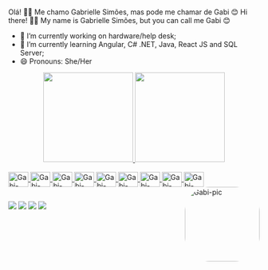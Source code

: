 ### 
Olá! 👋🏻 Me chamo Gabrielle Simões, mas pode me chamar de Gabi 😊
Hi there! 👋🏻 My name is Gabrielle Simões, but you can call me Gabi 😊

- 🔭 I’m currently working on hardware/help desk;
- 🌱 I’m currently learning Angular, C# .NET, Java, React JS and SQL Server;
- 😄 Pronouns: She/Her

<div align="center">
  <a href="https://github.com/gabsimoes">
  <img height="180em" src="https://github-readme-stats.vercel.app/api?username=gabsimoes&show_icons=true&theme=radical&include_all_commits=true&count_private=true"/>
  <img height="180em" src="https://github-readme-stats.vercel.app/api/top-langs/?username=gabsimoes&layout=compact&langs_count=7&theme=radical"/>
</div>

  <div style="display: inline_block"><br>
  <img align="center" alt="Gabi-Ang" height="30" width="40" src="https://cdn.jsdelivr.net/gh/devicons/devicon/icons/angularjs/angularjs-original.svg">
  <img align="center" alt="Gabi-Csharp" height="30" width="40" src="https://cdn.jsdelivr.net/gh/devicons/devicon/icons/csharp/csharp-original.svg">
  <img align="center" alt="Gabi-Html" height="30" width="40" src="https://cdn.jsdelivr.net/gh/devicons/devicon/icons/html5/html5-original.svg">
  <img align="center" alt="Gabi-Css" height="30" width="40" src="https://cdn.jsdelivr.net/gh/devicons/devicon/icons/css3/css3-original.svg">
  <img align="center" alt="Gabi-Typ" height="30" width="40" src="https://cdn.jsdelivr.net/gh/devicons/devicon/icons/typescript/typescript-original.svg">
  <img align="center" alt="Gabi-Kotlin" height="30" width="40" src="https://cdn.jsdelivr.net/gh/devicons/devicon/icons/kotlin/kotlin-original.svg">
  <img align="center" alt="Gabi-Tsql" height="30" width="40" src="https://cdn.jsdelivr.net/gh/devicons/devicon/icons/microsoftsqlserver/microsoftsqlserver-plain.svg">
  <img align="center" alt="Gabi-Java" height="30" width="40" src="https://cdn.jsdelivr.net/gh/devicons/devicon/icons/java/java-original.svg">
  <img align="center" alt="Gabi-React" height="30" width="40" src="https://cdn.jsdelivr.net/gh/devicons/devicon/icons/react/react-original.svg">
  <img align="right" alt="Gabi-pic" height="150" style="border-radius:50px;" src="https://picrew.me/shareImg/org/202205/338224_bGW3yn5u.png">
</div>
  
  ##
  
  <div>
    <a href="https://instagram.com/alliesimoes_" target="_blank"><img src="https://img.shields.io/badge/-Instagram-%23E4405F?style=for-the-badge&logo=instagram&logoColor=white" target="_blank"></a>
    <a href="https://www.linkedin.com/in/gabrielle-sim%C3%B5es-374321150/" target="_blank"><img src="https://img.shields.io/badge/LinkedIn-0077B5?style=for-the-badge&logo=linkedin&logoColor=white" target="_blank"></a>
    <a href = "mailto:gabi.rssimoes@gmail.com"><img src="https://img.shields.io/badge/-Gmail-%23333?style=for-the-badge&logo=gmail&logoColor=white" target="_blank"></a>
    <a href = "mailto:gabrielle.simoes@hotmail.com"><img src="https://img.shields.io/badge/Microsoft_Outlook-0078D4?style=for-the-badge&logo=microsoft-outlook&logoColor=white" target="_blank"></a>
    

  </div>

